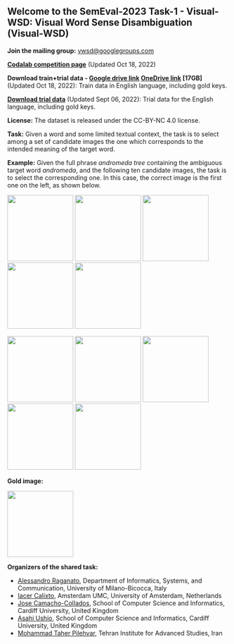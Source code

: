 ## Welcome to the SemEval-2023 Task-1 - Visual-WSD: Visual Word Sense Disambiguation (Visual-WSD)

**Join the mailing group:** [vwsd@googlegroups.com](vwsd@googlegroups.com)

**[Codalab competition page](https://codalab.lisn.upsaclay.fr/competitions/8190)** (Updated Oct 18, 2022) 

**Download train+trial data - [Google drive link](https://drive.google.com/file/d/1byX4wpe1UjyCVyYrT04sW17NnycKAK7N/view?usp=sharing) [OneDrive link](https://cf-my.sharepoint.com/:u:/g/personal/camachocolladosj_cardiff_ac_uk/ERFsG4by92ZPuW1dQQGuLfcBzHifN-NX1tCL6s6g-9-RMw?e=gU1BMX) [17GB]** (Updated Oct 18, 2022): Train data in English language, including gold keys.

**[Download trial data](https://drive.google.com/file/d/1LbVRPq3NdEscawk6-Vn5hH41s3rs68gE/view?usp=sharing)** (Updated Sept 06, 2022): Trial data for the English language, including gold keys.

**License:** The dataset is released under the CC-BY-NC 4.0 license.

**Task:** Given a word and some limited textual context, the task is to select among a set of candidate images the one which corresponds to the intended meaning of the target word.

**Example:** Given the full phrase *andromeda tree* containing the ambiguous target word *andromeda*, and the following ten candidate images, the task is to select the corresponding one. In this case, the correct image is the first one on the left, as shown below.   

<p float="left">
  <img src="/vwsd/docs/assets/image.172.jpg" width="150" />
  <img src="/vwsd/docs/assets/image.173.jpg" width="150" /> 
  <img src="/vwsd/docs/assets/image.174.jpg" width="150" />
  <img src="/vwsd/docs/assets/image.175.jpg" width="150" />
  <img src="/vwsd/docs/assets/image.176.jpg" width="150" />
</p>

<p float="left">
  <img src="/vwsd/docs/assets/image.177.jpg" width="150" />
  <img src="/vwsd/docs/assets/image.178.jpg" width="150" /> 
  <img src="/vwsd/docs/assets/image.179.jpg" width="150" />
  <img src="/vwsd/docs/assets/image.180.jpg" width="150" />
  <img src="/vwsd/docs/assets/image.181.jpg" width="150" />
</p>

**Gold image:**

<p float="left">
  <img src="/vwsd/docs/assets/image.172.jpg" width="150" />
</p>

**Organizers of the shared task:**

- [Alessandro Raganato](https://raganato.github.io/), 
Department of Informatics, Systems, and Communication, University of Milano-Bicocca, Italy
- [Iacer Calixto](https://iacercalixto.github.io/), 
Amsterdam UMC, University of Amsterdam, Netherlands
- [Jose Camacho-Collados](https://josecamachocollados.com/), 
School of Computer Science and Informatics, Cardiff University, United Kingdom
- [Asahi Ushio](https://asahiushio.com/), 
School of Computer Science and Informatics, Cardiff University, United Kingdom
- [Mohammad Taher Pilehvar](https://pilehvar.github.io/), 
Tehran Institute for Advanced Studies, Iran

